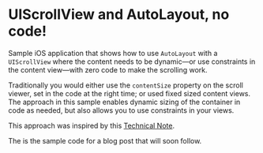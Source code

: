 # UIScrollView and AutoLayout, no code!

Sample iOS application that shows how to use `AutoLayout` with a `UIScrollView` where the content needs to be dynamic—or use constraints in the content view—with zero code to make the scrolling work.

Traditionally you would either use the `contentSize` property on the scroll viewer, set in the code at the right time; or used fixed sized content views. The approach in this sample enables dynamic sizing of the container in code as needed, but also allows you to use constraints in your views. 

This approach was inspired by this [Technical Note](https://developer.apple.com/library/ios/technotes/tn2154/_index.html#//apple_ref/doc/uid/DTS40013309).

The is the sample code for a blog post that will soon follow.